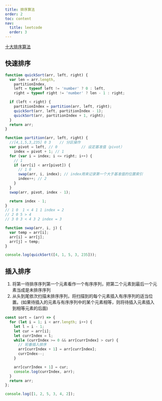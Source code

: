 ```yaml
---
title: 排序算法
order: 2
toc: content
nav:
  title: leetcode
  order: 3
---
```


[十大排序算法](https://www.runoob.com/w3cnote/ten-sorting-algorithm.html)

## 快速排序

```javascript
function quickSort(arr, left, right) {
  var len = arr.length,
    partitionIndex,
    left = typeof left != 'number' ? 0 : left,
    right = typeof right != 'number' ? len - 1 : right;

  if (left < right) {
    partitionIndex = partition(arr, left, right);
    quickSort(arr, left, partitionIndex - 1);
    quickSort(arr, partitionIndex + 1, right);
  }
  return arr;
}

function partition(arr, left, right) {
  //[4,1,5,3,235] 0 3    // 分区操作
  var pivot = left, // 0           // 设定基准值（pivot）
    index = pivot + 1; // 1
  for (var i = index; i <= right; i++) {
    // 1
    if (arr[i] < arr[pivot]) {
      // 1 0
      swap(arr, i, index); // index用来记录第一个大于基准值的位置索引
      index++; // 2
    }
  }
  swap(arr, pivot, index - 1);

  return index - 1;
}
// 1 0  1 < 4 1 1 index = 2
// 2 0 5 > 4
// 3 0 3 < 4 3 2 index = 3

function swap(arr, i, j) {
  var temp = arr[i];
  arr[i] = arr[j];
  arr[j] = temp;
}

console.log(quickSort([4, 1, 5, 3, 235]));
```

## 插入排序

1. 将第一待排序序列第一个元素看作一个有序序列，把第二个元素到最后一个元素当成是未排序序列
2. 从头到尾依次扫描未排序序列，将扫描到的每个元素插入有序序列的适当位置。(如果待插入的元素与有序序列中的某个元素相等，则将待插入元素插入到相等元素的后面)

```javascript
const sort = (arr) => {
  for (let i = 1; i < arr.length; i++) {
    let l = i - 1;
    let cur = arr[i];
    let currIndex = l;
    while (currIndex >= 0 && arr[currIndex] > cur) {
      // 轮番插入排序
      arr[currIndex + 1] = arr[currIndex];
      currIndex--;
    }

    arr[currIndex + 1] = cur;
    console.log(currIndex, arr);
  }
  return arr;
};

console.log([1, 2, 5, 3, 4, 2]);
```
